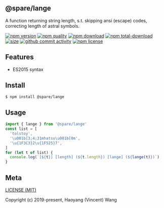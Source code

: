 ## @spare/lange
A function returning string length,
s.t. 
    skipping ansi (escape) codes,
    correcting length of astral symbols.

[![npm version][npm-image]][npm-url]
[![npm quality][quality-image]][quality-url]
[![npm download][download-image]][npm-url]
[![npm total-download][total-download-image]][npm-url]
[![size][size]][size-url]
[![github commit activity][commit-image]][github-url]
[![npm license][license-image]][npm-url]

## Features

- ES2015 syntax

## Install
```console
$ npm install @spare/lange
```

## Usage
```js
import { lange } from '@spare/lange'
const list = [
  'tolstoy',
  '\u001b[3;4;31mhatsu\u001b[0m',
  '\u{1F3C3}2\u{1F525}7',
]
for (let t of list) {
  console.log(`[${t}] [length] (${t.length}) [lange] (${lange(t)})`)
}
```

## Meta
[LICENSE (MIT)](/LICENSE)

Copyright (c) 2019-present, Haoyang (Vincent) Wang

[//]: <> (Shields)
[npm-image]: https://img.shields.io/npm/v/@spare/lange.svg?style=flat-square
[quality-image]: http://npm.packagequality.com/shield/@spare/lange.svg?style=flat-square
[download-image]: https://img.shields.io/npm/dm/@spare/lange.svg?style=flat-square
[total-download-image]:https://img.shields.io/npm/dt/@spare/lange.svg?style=flat-square
[license-image]: https://img.shields.io/npm/l/@spare/lange.svg?style=flat-square
[commit-image]: https://img.shields.io/github/commit-activity/y/hoyeungw/spare/lange?style=flat-square
[size]: https://flat.badgen.net/packagephobia/install/@spare/lange

[//]: <> (Link)
[npm-url]: https://npmjs.org/package/@spare/lange
[quality-url]: http://packagequality.com/#?package=@spare/lange
[github-url]: https://github.com/hoyeungw/@spare/lange
[size-url]: https://packagephobia.now.sh/result?p=@spare/lange
